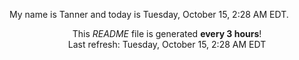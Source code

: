 My name is Tanner and today is Tuesday, October 15, 2:28 AM EDT.

<p align="center">This <i>README</i> file is generated <b>every 3 hours</b>!</br>Last refresh: Tuesday, October 15, 2:28 AM EDT<br /></p>
